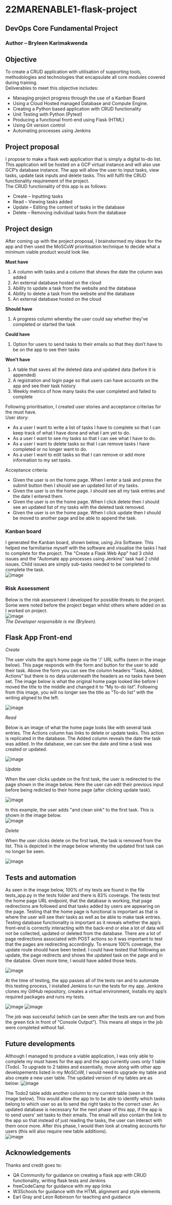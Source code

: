 # 22MARENABLE1-flask-project
## DevOps Core Fundamental Project
### **Author** – Bryleen Karimakwenda

## **Objective**
To create a CRUD application with utilisation of supporting tools, methodologies and technologies that encapsulate all core modules covered during training.  
Deliverables to meet this objective includes:
* Managing project progress through the use of a Kanban Board
* Using a Cloud Hosted managed Database and Compute Engine.
*	Creating a Python based application with CRUD functionality
*	Unit Testing with Python (Pytest)
*	Producing a functional front-end using Flask (HTML)
*	Using Git version control
*	Automating processes using Jenkins

## **Project proposal**
I propose to make a flask web application that is simply a digital to-do list. This application will be hosted on a GCP virtual instance and will also use GCP’s database instance. The app will allow the user to input tasks, view tasks, update task inputs and delete tasks. This will fulfil the CRUD functionality requirement of the project.  
The CRUD functionality of this app is as follows:
* Create – Inputting tasks
* Read – Viewing tasks added
* Update – Editing the content of tasks in the database 
* Delete – Removing individual tasks from the database 

## **Project design**
After coming up with the project proposal, I brainstormed my ideas for the app and then used the MoSCoW  prioritisation technique to decide what a minimum viable product would look like.  

**Must have**  
1. A column with tasks and a column that shows the date the column was added
2. An external database hosted on the cloud
3. Ability to update a task from the website and the database
4. Ability to delete a task from the website and the database
5. An external database hosted on the cloud  

**Should have**  
1. A progress column whereby the user could say whether they’ve completed or started the task  

**Could have**  
1. Option for users to send tasks to their emails so that they don’t have to be on the app to see their tasks  

**Won't have**  
1. A table that saves all the deleted data and updated data (before it is appended)
2. A registration and login page so that users can have accounts on the app and see their task history 
3. Weekly metrics of how many tasks the user completed and failed to complete  

Following prioritisation, I created user stories and acceptance criterias for the must have.  
User story:  
- As a user I want to write a list of tasks I have to complete so that I can keep track of what I have done and what I am yet to do.  
- As a user I want to see my tasks so that I can see what I have to do.   
- As a user I want to delete tasks so that I can remove tasks I have completed or no longer want to do.  
- As a user I want to edit tasks so that I can remove or add more information to my set tasks.  

Acceptance criteria:  
- Given the user is on the home page. When I enter a task and press the submit button then I should see an updated list of my tasks.
- Given the user is on the home page. I should see all my task entries and the date I entered them. 
- Given the user is on the home page. When I click delete then I should see an updated list of my tasks with the deleted task removed.  
- Given the user is on the home page. When I click update then I should be moved to another page and be able to append the task.  

### Kanban board
I generated the Kanban board, shown below, using Jira Software. This helped me farmiliarise myself with the software and visualise the tasks I had to complete for the project. The "Create a Flask Web App" had 3 child issues and the "Automate app processes using Jenkins" task had 2 child issues. Child issues are simply sub-tasks needed to be completed to complete the task.  
![image](https://user-images.githubusercontent.com/88090980/163737568-32c2b9ff-c9b9-4aa3-8fcc-74b2becc5818.png)

### Risk Assessment  
Below is the risk assessment I developed for possible threats to the project. Some were noted before the project began whilst others where added on as I worked on project.  
![image](https://user-images.githubusercontent.com/88090980/163738265-6c53cd43-40e9-466f-9708-829359a2938d.png)  
_The Developer responsible is me (Bryleen)._  

## **Flask App Front-end**  

_Create_  

The user visits the app’s home page via the '/' URL suffix (seen in the image below). This page responds with the form and button for the user to add their task. Above the form you can see the column headers “Tasks, Added, Actions” but there is no data underneath the headers as no tasks have been set. The image below is what the original home page looked like before I moved the title to the middle and changed it to “My to-do list”. Following from this image, you will no longer see the title as “To-do list” with the writing aligned to the left.  

![image](https://user-images.githubusercontent.com/88090980/163738457-8771e4d1-707a-4c58-937f-fbade3ba2d7c.png)

_Read_  

Below is an image of what the home page looks like with several task entries. The Actions column has links to delete or update tasks. This action is replicated in the database. The Added column reveals the date the task was added. In the database, we can see the date and time a task was created or updated.  

![image](https://user-images.githubusercontent.com/88090980/163738671-7019720d-55ca-4176-bcc0-6f6cda4349e9.png)

_Update_  

When the user clicks update on the first task, the user is redirected to the page shown in the image below. Here the user can edit their previous input before being redicted to their home page (after clicking update task).  

![image](https://user-images.githubusercontent.com/88090980/163738859-e24cd87c-f132-463f-bf6c-1045576a821b.png)

In this example, the user adds "and clean sink" to the first task. This is shown in the image below.  
![image](https://user-images.githubusercontent.com/88090980/163738951-054670aa-6ec8-4b17-b1c1-de478d489486.png)

_Delete_  

When the user clicks delete on the first task, the task is removed from the list. This is depicted in the image below whereby the updated first task can no longer be seen.  

![image](https://user-images.githubusercontent.com/88090980/163739070-fb5e4726-8656-4a76-ad81-3203a955925a.png)

## Tests and automation  
As seen in the image below, 100% of my tests are found in the file tests_app.py in the tests folder and there is 83% coverage. The tests test the home page URL endpoint, that the database is working, that page redirections are followed and that tasks added by users are appearing on the page. Testing that the home page is functional is important as that is where the user will see their tasks as well as be able to make task entries. Testing database functionality is important as it reveals whether the app’s front-end is correctly interacting with the back-end or else a lot of data will not be collected, updated or deleted from the database. There are a lot of page redirections associated with POST actions so it was important to test that the pages are redirecting accordingly. To ensure 100% coverage, the update route should have been tested. I could have tested that folllowing an update, the page redirects and shows the updated task on the page and in the databse. Given more time, I would have added those tests.  

![image](https://user-images.githubusercontent.com/88090980/163739410-8b791387-e977-4edf-900c-90375fc1bc73.png)

At the time of testing, the app passes all of the tests ran and to automate this testing process, I installed Jenkins to run the tests for my app. Jenkins clones my GitHub repository, creates a virtual environment, installs my app’s required packages and runs my tests.  

![image](https://user-images.githubusercontent.com/88090980/163739702-ed41d416-f083-45af-90aa-716527ce50e3.png)
![image](https://user-images.githubusercontent.com/88090980/163739719-5609c17e-2d15-4cbe-a48a-a613c2b17efd.png)

The job was successful (which can be seen after the tests are run and from the green tick in front of “Console Output”). This means all steps in the job were completed without fail.  

## Future developments  

Although I managed to produce a viable application, I was only able to complete my must haves for the app and the app currently uses only 1 table (Todo). To upgrade to 2 tables and essentially, move along with other app developements listed in my MoSCoW, I would need to upgrade my table and also create a new user table. The updated version of my tables are as below:
![image](https://user-images.githubusercontent.com/88090980/163741322-697c7828-ac11-49a0-adf7-99731634d089.png)

The Todo2 table adds another column to my current table (seen in the image below). This would allow the app to to be able to identify which tasks belong to which user so as to send the right tasks to the correct user. An updated database is necessary for the next phase of this app, if the app is to send users' set tasks to their emails. The email will also contain the link to the app so that instead of just reading the tasks, the user can interact with them once more. After this phase, I would then look at creating accounts for users (this will also require new table additions).  
![image](https://user-images.githubusercontent.com/88090980/163742158-002b59b6-03e0-4826-8bc5-7d14867218fd.png)

## Acknowledgements  

Thanks and credit goes to:
- QA Community for guidance on creating a flask app with CRUD functionality, writing flask tests and Jenkins 
- freeCodeCamp for guidance with my app links
- W3Schools for guidance with the HTML alignment and style elements
- Earl Gray and Leon Robinson for teaching and guidance 


